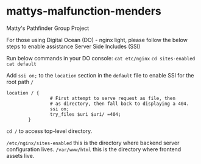 # mattys-malfunction-menders
Matty's Pathfinder Group Project

For those using Digital Ocean (DO) - nginx light, please follow the below steps to enable assistance Server Side Includes (SSI)

Run below commands in your DO console:
`cat etc/nginx`
`cd sites-enabled`
`cat default`

Add `ssi on;` to the `location` section in the `default` file to enable SSI for the root path `/`


```
location / {
                # First attempt to serve request as file, then
                # as directory, then fall back to displaying a 404.
                ssi on;
                try_files $uri $uri/ =404;
        }
```

`cd /` to access top-level directory.

`/etc/nginx/sites-enabled` this is the directory where backend server configuration lives.
`/var/www/html` this is the directory where frontend assets live.
